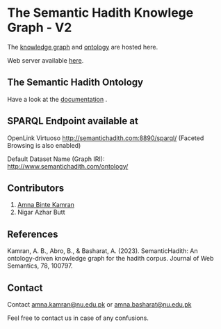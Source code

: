 # The Semantic Hadith Knowlege Graph - V2

The [knowledge graph](https://github.com/A-Kamran/SemanticHadith-V2/blob/main/SemanticHadithKGV2.ttl.zip) and [ontology](https://github.com/A-Kamran/SemanticHadith-V2/blob/main/SemanticHadith2.0.owl) are hosted here.


Web server available [here](http:Semantichadith.com). 

## The Semantic Hadith Ontology
Have a look at the [documentation](https://a-kamran.github.io/SemanticHadith-V2/) .

## SPARQL Endpoint available at

<!-- GraphDB
http://115.186.60.94:7200/.
Choose Repository -> SemHadith
For Sparql:
http://115.186.60.94:7200/sparql
-->

OpenLink Virtuoso
http://semantichadith.com:8890/sparql/ (Faceted Browsing is also enabled)

Default Dataset Name (Graph IRI): http://www.semantichadith.com/ontology/

## Contributors
1. [Amna Binte Kamran](https://scholar.google.com/citations?user=RJoQH-IAAAAJ&hl=en&oi=ao)
2. Nigar Azhar Butt

## References
Kamran, A. B., Abro, B., & Basharat, A. (2023). SemanticHadith: An ontology-driven knowledge graph for the hadith corpus. Journal of Web Semantics, 78, 100797.



## Contact
Contact amna.kamran@nu.edu.pk or amna.basharat@nu.edu.pk

Feel free to contact us in case of any confusions.
